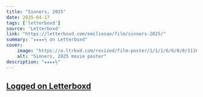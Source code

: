 ```yaml
---
title: "Sinners, 2025"
date: 2025-04-17
tags: ['letterboxd']
source: 'Letterboxd'
link: "https://letterboxd.com/emiliosao/film/sinners-2025/"
summary: "★★★★½ on Letterboxd"
cover:
    image: "https://a.ltrbxd.com/resized/film-poster/1/1/1/6/6/0/0/1116600-sinners-2025-0-600-0-900-crop.jpg?v=00ce32e0ba"
    alt: "Sinners, 2025 movie poster"
description: "★★★★½"
---
```

## [Logged on Letterboxd](https://letterboxd.com/emiliosao/film/sinners-2025/)

